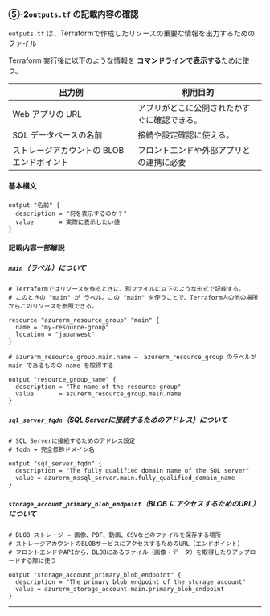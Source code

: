 ### ⑤-2`outputs.tf` の記載内容の確認

`outputs.tf` は、Terraformで作成したリソースの重要な情報を出力するためのファイル

Terraform 実行後に以下のような情報を **コマンドラインで表示する**ために使う。

| 出力例 | 利用目的 |
|--------|----------|
| Web アプリの URL | アプリがどこに公開されたかすぐに確認できる。 |
| SQL データベースの名前 | 接続や設定確認に使える。 |
| ストレージアカウントの BLOB エンドポイント | フロントエンドや外部アプリとの連携に必要 |

#### 基本構文

```hcl
output "名前" {
  description = "何を表示するのか？"
  value       = 実際に表示したい値
}
```

#### 記載内容一部解説

##### `main`（ラベル）について
```hcl
# Terraformではリソースを作るときに、別ファイルに以下のような形式で記載する。
# このときの "main" が ラベル。この "main" を使うことで、Terraform内の他の場所からこのリソースを参照できる。

resource "azurerm_resource_group" "main" {
  name = "my-resource-group"
  location = "japanwest"
}
```

```hcl
# azurerm_resource_group.main.name →　azurerm_resource_group のラベルが main であるものの name を取得する

output "resource_group_name" {
  description = "The name of the resource group"
  value       = azurerm_resource_group.main.name
}
```

##### `sql_server_fqdn`（SQL Serverに接続するためのアドレス）について

```hcl
# SQL Serverに接続するためのアドレス設定
# fqdn → 完全修飾ドメイン名

output "sql_server_fqdn" {
  description = "The fully qualified domain name of the SQL server"
  value = azurerm_mssql_server.main.fully_qualified_domain_name
}
```

##### `storage_account_primary_blob_endpoint`（BLOB にアクセスするためのURL）について

```hcl
# BLOB ストレージ → 画像、PDF、動画、CSVなどのファイルを保存する場所
# ストレージアカウントのBLOBサービスにアクセスするためのURL（エンドポイント）
# フロントエンドやAPIから、BLOBにあるファイル（画像・データ）を取得したりアップロードする際に使う

output "storage_account_primary_blob_endpoint" {
  description = "The primary blob endpoint of the storage account"
  value = azurerm_storage_account.main.primary_blob_endpoint
}

```
---

